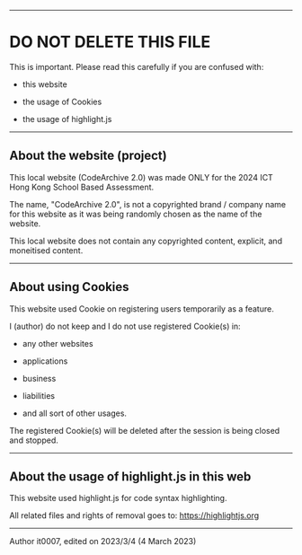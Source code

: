 -----------------------------------------------------------------------------------------------------------------------

# DO NOT DELETE THIS FILE #

This is important. Please read this carefully if you are confused with:

- this website

- the usage of Cookies

- the usage of highlight.js

-----------------------------------------------------------------------------------------------------------------------

## About the website (project) ##

This local website (CodeArchive 2.0) was made ONLY for the 2024 ICT Hong Kong School Based Assessment.

The name, "CodeArchive 2.0", is not a copyrighted brand / company name for this website as it was being randomly chosen as the name of the website.

This local website does not contain any copyrighted content, explicit, and moneitised content.

-----------------------------------------------------------------------------------------------------------------------

## About using Cookies ##

This website used Cookie on registering users temporarily as a feature.

I (author) do not keep and I do not use registered Cookie(s) in:

- any other websites

- applications

- business

- liabilities

- and all sort of other usages.

The registered Cookie(s) will be deleted after the session is being closed and stopped.

-----------------------------------------------------------------------------------------------------------------------
## About the usage of highlight.js in this web ##

This website used highlight.js for code syntax highlighting.

All related files and rights of removal goes to: https://highlightjs.org

-----------------------------------------------------------------------------------------------------------------------

Author it0007, edited on 2023/3/4 (4 March 2023)